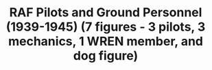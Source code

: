 ---
layout: product
title: "RAF Pilots and Ground Personnel (1939-1945)  (7 figures - 3 pilots, 3 mechanics, 1 WREN member, and dog figure)"
price: "1300" 
desc: "Maketa"
img_path: "/assets/img/ICM 48081.webp"
brand: "N/A"
available: true
special_offer: false
new: false
soon: false
cat: "010000"
subcat: "013600"
subsubcat: "0N/A"
sifra: "ICM 48081"
popular: false
spec: false
---